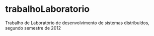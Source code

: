trabalhoLaboratorio
===================

Trabalho de Laboratório de desenvolvimento de sistemas distribuídos, segundo semestre de 2012